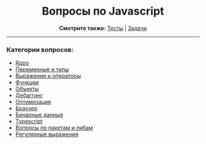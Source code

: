 <div align="center">

<h1>Вопросы по Javascript</h1>

<b>Смотрите также:</b>
<a href="https://github.com/dollaween/javascript-tests">Тесты</a> | <a href="https://github.com/dollaween/javascript-tasks">Задачи</a>

</div>

---

### Категории вопросов:
* [Ядро](./core.md)
* [Переменные и типы](./types.md)
* [Выражения и операторы](./operators.md)
* [Функции](./functions.md)
* [Объекты](./objects.md)
* [Дебаггинг](./debugging.md)
* [Оптимизация](./optimization.md)
* [Браузер](./browser.md)
* [Бинарные данные](./binary.md)
* [Typescript](./typescript.md)
* [Вопросы по пакетам и либам](./packages.md)
* [Регулярные выражения](./regexp.md)
